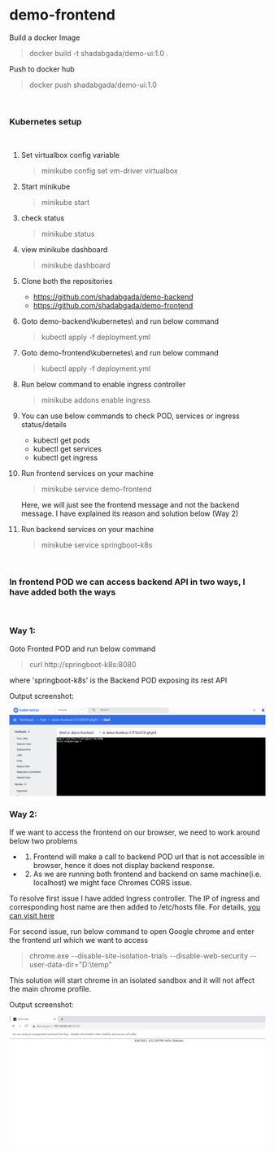 # demo-frontend

Build a docker Image
> docker build -t shadabgada/demo-ui:1.0 .

Push to docker hub
> docker push shadabgada/demo-ui:1.0

<br>

### Kubernetes setup

<br>

1. Set virtualbox config variable
    > minikube config set vm-driver virtualbox

2. Start minikube
    > minikube start

3. check status
    > minikube status

4. view minikube dashboard
    > minikube dashboard

5. Clone both the repositories
    - https://github.com/shadabgada/demo-backend
    - https://github.com/shadabgada/demo-frontend

6. Goto demo-backend\kubernetes\ and run below command
    > kubectl apply -f deployment.yml

7. Goto demo-frontend\kubernetes\ and run below command
    > kubectl apply -f deployment.yml

8. Run below command to enable ingress controller
    > minikube addons enable ingress

9. You can use below commands to check POD, services or ingress status/details
    - kubectl get pods
    - kubectl get services
    - kubectl get ingress

10. Run frontend services on your machine
    > minikube service demo-frontend

    Here, we will just see the frontend message and not the backend message. I have explained its reason and solution below (Way 2)

10. Run backend services on your machine
    > minikube service springboot-k8s

<br>

### In frontend POD we can access backend API in two ways, I have added both the ways

<br>

### Way 1: 

Goto Fronted POD and run below command
> curl http://springboot-k8s:8080

where 'springboot-k8s' is the Backend POD exposing its rest API

Output screenshot:

![image](1.png)

### Way 2:

If we want to access the frontend on our browser, we need to work around below two problems
- 1. Frontend will make a call to backend POD url that is not accessible in browser, hence it does not display backend response.
- 2. As we are running both frontend and backend on same machine(i.e. localhost) we might face Chromes CORS issue.

To resolve first issue I have added Ingress controller. The IP of ingress and corresponding host name are then added to /etc/hosts file. For details, [you can visit here](https://kubernetes.io/docs/tasks/access-application-cluster/ingress-minikube/)


For second issue, run below command to open Google chrome and enter the frontend url which we want to access

> chrome.exe  --disable-site-isolation-trials --disable-web-security --user-data-dir="D:\temp"

 This solution will start chrome in an isolated sandbox and it will not affect the main chrome profile.

 Output screenshot:

![image](2.png)



